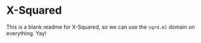 # X-Squared

This is a blank readme for X-Squared, so we can use the `sqrd.ml` domain on everything. Yay!
